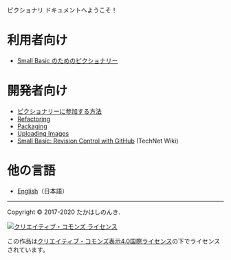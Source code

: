 ピクショナリ ドキュメントへようこそ！

# 利用者向け
* [Small Basic のためのピクショナリー](README-ja)

# 開発者向け
* [ピクショナリーに参加する方法](https://github.com/nonkitMac/Pictionary/blob/master/CONTRIBUTING-ja)
* [Refactoring](Refactoring)
* [Packaging](Packaging)
* [Uploading Images](Uploading-Images)
* [Small Basic: Revision Control with GitHub](https://social.technet.microsoft.com/wiki/contents/articles/37846.small-basic-revision-control-with-github.aspx) (TechNet Wiki)

# 他の言語
* [English](Documents)（日本語）

____

Copyright © 2017-2020 たかはしのんき.

[![クリエイティブ・コモンズ ライセンス](https://i.creativecommons.org/l/by/4.0/88x31.png)](http://creativecommons.org/licenses/by/4.0/deed.ja)

この作品は[クリエイティブ・コモンズ表示4.0国際ライセンス](http://creativecommons.org/licenses/by/4.0/deed.ja)の下でライセンスされています。